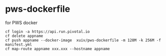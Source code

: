 # pws-dockerfile
for PWS docker 
```
cf login -a https://api.run.pivotal.io
cf delete appname 
cf push appname --docker-image  xuiv/pws-dockerfile -m 128M -k 256M -f manifest.yml
cf map-route appname xxx.xxx --hostname appname
```
